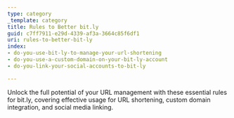 ```yaml
---
type: category
_template: category
title: Rules to Better bit.ly
guid: c7ff7911-e29d-4339-af3a-3664c85f6df1
uri: rules-to-better-bit-ly
index:
- do-you-use-bit-ly-to-manage-your-url-shortening
- do-you-use-a-custom-domain-on-your-bit-ly-account
- do-you-link-your-social-accounts-to-bit-ly

---
```


Unlock the full potential of your URL management with these essential rules for bit.ly, covering effective usage for URL shortening, custom domain integration, and social media linking.
